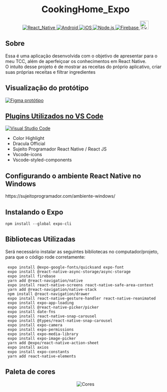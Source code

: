 
<!-- https://user-images.githubusercontent.com/74029212/129305717-abfd742b-6ed5-417d-8efb-db04959eacee.png -->
<!-- https://user-images.githubusercontent.com/74029212/129305728-a25e2c38-dbed-48ff-8cf5-4a104bed5d0b.png -->

<h1 align="center"> CookingHome_Expo </h1>

<!-- Imagens/GIF do APP -->

<!-- Imagens das Ferramentas/Frameworks utilizados -->

<p align="center">
  <a target="_blank" href="https://reactnative.dev">
    <img alt="React_Native" src="https://img.shields.io/badge/React_Native-20232A?style=for-the-badge&logo=react&logoColor=61DAFB" />
  </a>
  <a target="_blank" href="">
    <img alt="Android" src="https://img.shields.io/badge/Android-3DDC84?style=for-the-badge&logo=android&logoColor=white" />
  </a>
  <a target="_blank" href="">
    <img alt="iOS" src="https://img.shields.io/badge/iOS-000000?style=for-the-badge&logo=ios&logoColor=white" />
  </a>
  <a target="_blank" href="https://nodejs.org/en/">
    <img alt="Node.js" src="https://img.shields.io/badge/Node.js-339933?style=for-the-badge&logo=nodedotjs&logoColor=white" />
  </a>
  <a target="_blank" href="https://firebase.google.com/?hl=pt">
    <img alt="Firebase" src="https://img.shields.io/badge/firebase-ffca28?style=for-the-badge&logo=firebase&logoColor=black" />
  </a>
  <a target="_blank" href="https://docs.expo.dev">
    <img alt="EXPO" height=27 src="https://img.shields.io/badge/%20Expo-4630EB.svg?style=flat-square&logo=EXPO&labelColor=f3f3f3&logoColor=000" />
  </a>
</p>

<!-- Sobre o projeto -->

<h2>Sobre</h2>
Essa é uma aplicação desenvolvida com o objetivo de apresentar para o meu TCC, além de aperfeiçoar os conhecimentos em React Native.<br>
O intuito desse projeto é de mostrar as receitas do próprio aplicativo, criar suas próprias receitas e filtrar ingredientes<br>

<!-- Protótipo do figma -->

<h2>Visualização do protótipo</h2>
<a target="_blank" href="https://www.figma.com/proto/XB7dPgKvIwGGrjo3bqHeJm/TCC?node-id=22%3A4&scaling=min-zoom&page-id=0%3A1&starting-point-node-id=22%3A4&show-proto-sidebar=1">
  <img alt="Figma protótipo" src="https://img.shields.io/badge/Figma-F24E1E?style=for-the-badge&logo=figma&logoColor=white"
</a>
  
<!-- Plugins VS Code -->
  
<h2>Plugins Utilizados no VS Code</h2>
<a target="_blank" href="https://code.visualstudio.com">
  <img alt="Visual Studio Code" src="https://img.shields.io/badge/Visual_Studio_Code-0078D4?style=for-the-badge&logo=visual%20studio%20code&logoColor=white" />
</a>
<p>
  <ul>
    <li>Color Highlight</li>
    <li>Dracula Official</li>
    <li>Sujeito Programador React Native / React JS</li>
    <li>Vscode-icons</li>
    <li>Vscode-styled-components</li>
  </ul>
</p>

<!-- Bibliotecas -->

<!-- Ambiente Windows -->
<h2>Configurando o ambiente React Native no Windows</h2>
https://sujeitoprogramador.com/ambiente-windows/

<!-- Expo -->
<h2>Instalando o Expo</h2>
<code>npm install --global expo-cli</code>

<!-- Bibliotecas -->
<h2>Bibliotecas Utilizadas</h2>
Será necessário instalar as seguintes bibliotecas no computador/projeto, para que o código rode corretamente:<br/><br/>
  <code> expo install @expo-google-fonts/quicksand expo-font</code><br/>
  <code> expo install @react-native-async-storage/async-storage</code><br/>
  <code> expo install firebase </code><br/>
  <code> yarn add @react-navigation/native</code><br/>
  <code> expo install react-native-screens react-native-safe-area-context</code><br/>
  <code> yarn add @react-navigation/native-stack </code><br/>
  <code> npm install @react-navigation/drawer </code><br/>
  <code> expo install react-native-gesture-handler react-native-reanimated </code><br/>
  <code> expo install expo-app-loading </code><br/>
  <code> expo install @react-native-picker/picker </code><br/> 
  <code> expo install date-fns </code><br/> 
  <code> expo install react-native-snap-carousel </code><br/>
  <code> expo install @types/react-native-snap-carousel </code><br/>
  <code> expo install expo-camera </code><br/>
  <code> expo install expo-permissions </code><br/>
  <code> expo install expo-media-library </code><br/>
  <code> expo install expo-image-picker </code><br/>
  <code> yarn add @expo/react-native-action-sheet </code><br/>
  <code> expo install axios </code><br/>
  <code> expo install expo-constants </code><br/>
  <code> yarn add react-native-elements </code><br/>
  <!--<code>  </code><br/>
  <code>  </code><br/>
  <code>  </code><br/>
  <code>  </code><br/>
  <code>  </code><br/>
  <code>  </code><br/>
  <code>  </code><br/>
  <code>  </code><br/>
  <code>  </code><br/>
  <code>  </code><br/>
  <code>  </code><br/> -->
  
  
<!-- Paleta de cores -->

<h2>Paleta de cores</h2>
<p align="center">
  <img alt="Cores" src="https://user-images.githubusercontent.com/74029212/126877549-66102de2-8cf6-4c52-9b23-ddbd440e2985.png" />
</p>

